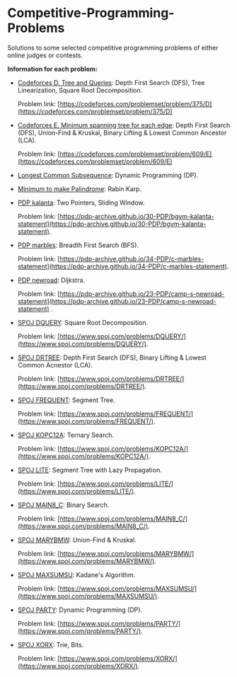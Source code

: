 # Competitive-Programming-Problems
Solutions to some selected competitive programming problems of either online judges or contests.

**Information for each problem:**

- [Codeforces D. Tree and Queries](Problems/Codeforces%20D.%20Tree%20and%20Queries.cpp): Depth First Search (DFS), Tree Linearization, Square Root Decomposition. 
    
    Problem link: [https://codeforces.com/problemset/problem/375/D](https://codeforces.com/problemset/problem/375/D)

- [Codeforces E. Minimum spanning tree for each edge](Problems/Codeforces%20E.%20Minimum%20spanning%20tree%20for%20each%20edge.cpp): Depth First Search (DFS), Union-Find & Kruskal, Binary Lifting & Lowest Common Ancestor (LCA). 
    
    Problem link: [https://codeforces.com/problemset/problem/609/E](https://codeforces.com/problemset/problem/609/E)

- [Longest Common Subsequence](Problems/Longest%20Common%20Subsequence.cpp): Dynamic Programming (DP).
    
- [Minimum to make Palindrome](Problems/Minimum%20to%20make%20Palindrome.cpp): Rabin Karp.

- [PDP kalanta](Problems/PDP%20kalanta.cpp): Two Pointers, Sliding Window. 
    
    Problem link: [https://pdp-archive.github.io/30-PDP/bgym-kalanta-statement](https://pdp-archive.github.io/30-PDP/bgym-kalanta-statement).

- [PDP marbles](Problems/PDP%20marbles.cpp): Breadth First Search (BFS). 
    
    Problem link: [https://pdp-archive.github.io/34-PDP/c-marbles-statement](https://pdp-archive.github.io/34-PDP/c-marbles-statement).

- [PDP newroad](Problems/PDP%20newroad.cpp): Dijkstra. 

    Problem link: [https://pdp-archive.github.io/23-PDP/camp-s-newroad-statement](https://pdp-archive.github.io/23-PDP/camp-s-newroad-statement)
.
- [SPOJ DQUERY](Problems/SPOJ%20DQUERY.cpp): Square Root Decomposition. 

    Problem link: [https://www.spoj.com/problems/DQUERY/](https://www.spoj.com/problems/DQUERY/).

- [SPOJ DRTREE](Problems/SPOJ%20DRTREE.cpp): Depth First Search (DFS), Binary Lifting & Lowest Common Acnestor (LCA). 

    Problem link: [https://www.spoj.com/problems/DRTREE/](https://www.spoj.com/problems/DRTREE/).

- [SPOJ FREQUENT](Problems/SPOJ%20FREQUENT.cpp): Segment Tree. 

    Problem link: [https://www.spoj.com/problems/FREQUENT/](https://www.spoj.com/problems/FREQUENT/).

- [SPOJ KOPC12A](Problems/SPOJ%20KOPC12A.cpp): Ternary Search. 

    Problem link: [https://www.spoj.com/problems/KOPC12A/](https://www.spoj.com/problems/KOPC12A/).

- [SPOJ LITE](Problems/SPOJ%20LITE.cpp): Segment Tree with Lazy Propagation. 

    Problem link: [https://www.spoj.com/problems/LITE/](https://www.spoj.com/problems/LITE/).

- [SPOJ MAIN8_C](Problems/SPOJ%20MAIN8_C.cpp): Binary Search.

     Problem link: [https://www.spoj.com/problems/MAIN8_C/](https://www.spoj.com/problems/MAIN8_C/).

- [SPOJ MARYBMW](Problems/SPOJ%20MARYBMW.cpp): Union-Find & Kruskal. 

    Problem link: [https://www.spoj.com/problems/MARYBMW/](https://www.spoj.com/problems/MARYBMW/).

- [SPOJ MAXSUMSU](Problems/SPOJ%20MAXSUMSU.cpp): Kadane's Algorithm.

    Problem link: [https://www.spoj.com/problems/MAXSUMSU/](https://www.spoj.com/problems/MAXSUMSU/).

- [SPOJ PARTY](Problems/SPOJ%20PARTY.cpp): Dynamic Programming (DP). 

    Problem link: [https://www.spoj.com/problems/PARTY/](https://www.spoj.com/problems/PARTY/).

- [SPOJ XORX](Problems/SPOJ%20XORX.cpp): Trie, Bits. 

    Problem link: [https://www.spoj.com/problems/XORX/](https://www.spoj.com/problems/XORX/).

